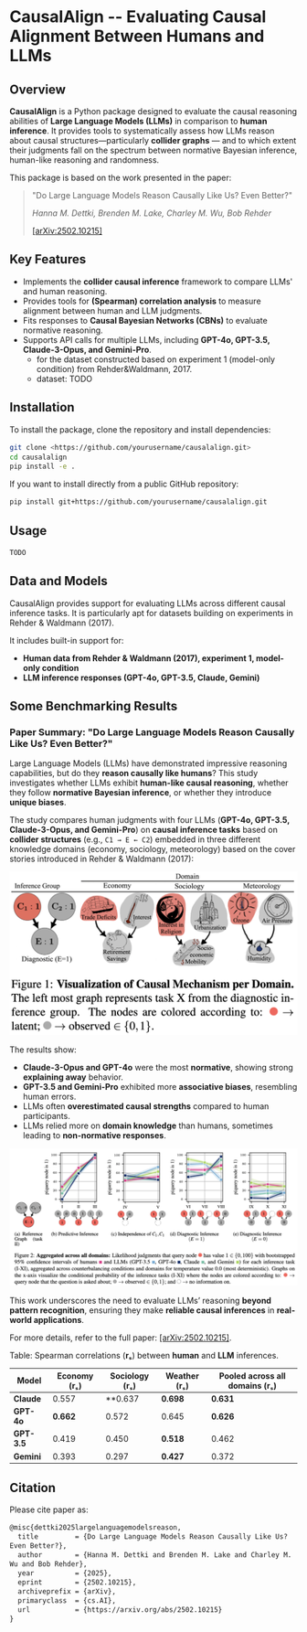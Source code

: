 # CausalAlign -- Evaluating Causal Alignment Between Humans and LLMs

## **Overview**

**CausalAlign** is a Python package designed to evaluate the causal reasoning abilities of **Large Language Models (LLMs)** in comparison to **human inference**. It provides tools to systematically assess how LLMs reason about causal structures—particularly **collider graphs** — and to which extent their judgments fall on the spectrum between  normative Bayesian inference,  human-like reasoning and randomness.

This package is based on the work presented in the paper:

> "Do Large Language Models Reason Causally Like Us? Even Better?"
> 
> 
> *Hanna M. Dettki, Brenden M. Lake, Charley M. Wu, Bob Rehder*
> 
> [[arXiv:2502.10215]](https://arxiv.org/pdf/2502.10215)
> 

## **Key Features**

- Implements the **collider causal inference** framework to compare LLMs' and human reasoning.
- Provides tools for **(Spearman) correlation analysis** to measure alignment between human and LLM judgments.
- Fits responses to **Causal Bayesian Networks (CBNs)** to evaluate normative reasoning.
- Supports API calls for multiple LLMs, including **GPT-4o, GPT-3.5, Claude-3-Opus, and Gemini-Pro**.
     - for the dataset constructed based on experiment 1 (model-only condition) from Rehder&Waldmann, 2017.
     - dataset: TODO


## **Installation**

To install the package, clone the repository and install dependencies:

```bash
git clone <https://github.com/yourusername/causalalign.git>
cd causalalign
pip install -e .

```

If you want to install directly from a public GitHub repository:

```bash
pip install git+https://github.com/yourusername/causalalign.git

```

## **Usage**

```bash
TODO
```


## **Data and Models**

CausalAlign provides support for evaluating LLMs across different causal inference tasks. It is particularly apt for datasets building on experiments in Rehder & Waldmann (2017).



It includes built-in support for:

- **Human data from Rehder & Waldmann (2017), experiment 1, model-only condition**
- **LLM inference responses (GPT-4o, GPT-3.5, Claude, Gemini)**

## **Some Benchmarking Results**


### **Paper Summary: "Do Large Language Models Reason Causally Like Us? Even Better?"**

Large Language Models (LLMs) have demonstrated impressive reasoning capabilities, but do they **reason causally like humans**? This study investigates whether LLMs exhibit **human-like causal reasoning**, whether they follow **normative Bayesian inference**, or whether they introduce **unique biases**.

The study compares human judgments with four LLMs (**GPT-4o, GPT-3.5, Claude-3-Opus, and Gemini-Pro**) on **causal inference tasks** based on **collider structures** (e.g., `C1 → E ← C2`) embedded in three different knowledge domains (economy, sociology, meteorology) based on the cover stories introduced in Rehder & Waldmann (2017):



![alt text](image-1.png)

The results show:

- **Claude-3-Opus and GPT-4o** were the most **normative**, showing strong **explaining away** behavior.
- **GPT-3.5 and Gemini-Pro** exhibited more **associative biases**, resembling human errors.
- LLMs often **overestimated causal strengths** compared to human participants.
- LLMs relied more on **domain knowledge** than humans, sometimes leading to **non-normative responses**.

![alt text](image.png)


This work underscores the need to evaluate LLMs’ reasoning **beyond pattern recognition**, ensuring they make **reliable causal inferences** in **real-world applications**.

For more details, refer to the full paper: [[arXiv:2502.10215]](https://arxiv.org/pdf/2502.10215).

Table: Spearman correlations (**rₛ**) between **human** and **LLM** inferences.

| Model | Economy (rₛ) | Sociology (rₛ) | Weather (rₛ) | Pooled across all domains (rₛ) |
| --- | --- | --- | --- | --- |
| **Claude** | 0.557 | **0.637 | **0.698** | **0.631** |
| **GPT-4o** | **0.662** | 0.572 | 0.645 | **0.626** |
| **GPT-3.5** | 0.419 | 0.450 | **0.518** | 0.462 |
| **Gemini** | 0.393 | 0.297 | **0.427** | 0.372 |





## **Citation**

Please cite paper as:

```
@misc{dettki2025largelanguagemodelsreason,
  title         = {Do Large Language Models Reason Causally Like Us? Even Better?},
  author        = {Hanna M. Dettki and Brenden M. Lake and Charley M. Wu and Bob Rehder},
  year          = {2025},
  eprint        = {2502.10215},
  archiveprefix = {arXiv},
  primaryclass  = {cs.AI},
  url           = {https://arxiv.org/abs/2502.10215}
}
```